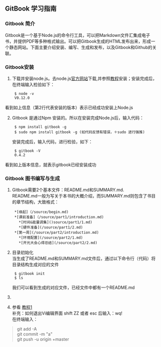 ## GitBook 学习指南
### Gitbook 简介  
Gitbook是一个基于Node.js的命令行工具，可以把Markdown文件汇集成电子书，并提供PDF等多种格式输出。可以把Gitbook生成的HTML发布出来，形成一个静态网站。下面主要介绍安装、编写、生成和发布，以及Gitbook和Github的关联。

### Gitbook安装 

1. 下载并安装node.js。去node.js[官方网站](https://nodejs.org/)下载,并参照[教程](http://blogger.gtwang.org/2013/12/install-node-js-in-windows-mac-os-x-linux.html)安装；安装完成后，在终端输入检验如下：

		$ node -v 
		V0.12.0
看到如上信息（第2行代表安装的版本）表示已经成功安装上Node.js
		
2. Gitbook 是通过Npm 安装的。所以在安装完成Node.js后，输入代码：

		$ npm install gitbook -g
   		$ sudo npm install gitbook -g (如代码反馈有错误，＋sudo 进行强推)
   安装完成后，输入代码，进行检验，如下：
  
		$ gitbook -V
		0.4.2
		
看到如上版本信息，就表示gitbook已经安装成功
  
### Gitbook 图书编写与生成
1. Gitbook需要2个基本文件：README.md和SUMMARY.md.  
README.md一般为写关于本书的大概介绍，而SUMMARY.md则包含了书目的章节结构，大致格式： 
   
		*[缘起]（/source/begin.md)  
		*[课前准备]（/source/part1/introduction.md)
          *[时间&能量调集]()source/part1/1.md)
          *[硬件准备](/source/part1/2.md)
        *[第一周](/source/part2/introduction.md)      
          *[环境配置](/source/part2/1.md)
          *[开光大会心得总结](/source/part2/2.md)
2. 目录初始化  
   当生成了README.md和SUMMARY.md文件后，通过以下命令行（代码）将目录结构生成对应的文件 
   
   		$ gitbook init
   		$ ls
   	我们可以看到生成的对应文件，已经文件中都有一个README.md
3.
1. 参看 [教程1](https://github.com/OpenMindClub/OMOOC.py/wiki/gitbook_double_push)  
补充：如何退出Vi编辑界面 shift ZZ 或者 esc 后输入：wq!  
在终端输入：  
 > git add -A  
   git commit -m "a"  
   git push -u origin +master

> 


